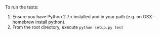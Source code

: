 To run the tests:

1.  Ensure you have Python 2.7.x installed and in your path (e.g. on OSX - homebrew install python).
2.  From the root directory, execute `python setup.py test`